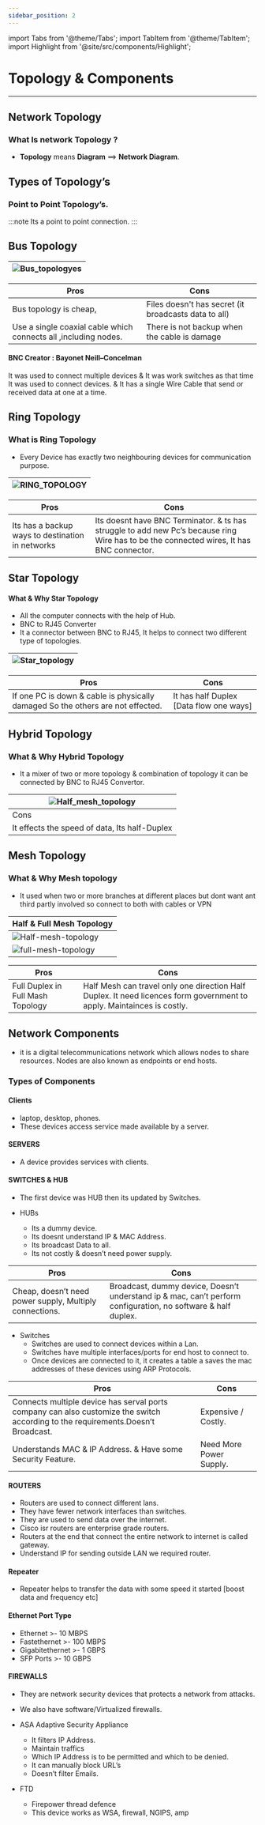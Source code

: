 ```yaml
---
sidebar_position: 2
---
```


import Tabs from '@theme/Tabs';
import TabItem from '@theme/TabItem';
import Highlight from '@site/src/components/Highlight';

#  Topology & Components

---

## **Network Topology** 

### **What Is network Topology ?** 

- **Topology** means **Diagram** ==>  **Network Diagram**.

## **Types of Topology’s** 

### **Point to Point Topology’s.**

:::note
Its a point to point connection.
:::


## **Bus Topology**

|![Bus_topologyes](./img/Network%20101%20Topolgy%20and%20%20components/bus_topology.png)|
|---|


|Pros|Cons|
|---|---|
|Bus topology is cheap,  |Files doesn't has secret (it broadcasts data to all)|
|Use a single coaxial cable which connects all ,including nodes.| There is not backup when the cable is damage |

#### **BNC Creator : Bayonet Neill–Concelman**
 
<Tabs>
  <TabItem value="BNC Connector" label="BNC Connector" default>
    It was used to connect multiple devices & It was work switches as that time
  </TabItem>
  <TabItem value="Coaxial Cable" label="Coaxial Cable">
    It was used to connect devices. & It has a single Wire Cable that send or received data at one at a time.
  </TabItem>
</Tabs>

## **Ring Topology**
### **What is Ring Topology**

- Every Device has exactly two neighbouring devices for communication purpose.

|![RING_TOPOLOGY](./img/Network%20101%20Topolgy%20and%20%20components/ring_topology.png)|
|---|

|Pros | Cons|
|---|---|
|Its has a backup ways to destination in networks |Its doesnt have BNC Terminator. & ts has struggle to add new Pc’s because ring Wire has to be the connected wires, It has BNC connector.|

## **Star Topology** 

#### **What & Why Star Topology**

- All the computer connects with the help of Hub.
- BNC to RJ45 Converter
- It a connector between BNC to RJ45, It helps to connect two different type of topologies.

|![Star_topology](./img/Network%20101%20Topolgy%20and%20%20components/Star_topology.png)|
|---|

|Pros | Cons |
|---|---|
| If one PC is down  & cable is physically damaged So the  others are not effected. | It has half Duplex [Data flow one ways]|



## **Hybrid Topology**

### **What & Why Hybrid Topology**

- It a mixer of two or more topology & combination of topology it can be connected by BNC to RJ45 Convertor.

|![Half_mesh_topology](./img/Network%20101%20Topolgy%20and%20%20components/Hydrid_topology.png)|
|---|
|Cons|
|It effects the speed of data, Its half-Duplex |



## **Mesh Topology**

### **What & Why Mesh topology** 

- It used when two or more branches at different places but dont want ant third partly involved so connect to both with cables or VPN 

|Half & Full Mesh Topology|
|---|
|![Half-mesh-topology](./img/Network%20101%20Topolgy%20and%20%20components/half_mesh_topology.png)|
|![full-mesh-topology](./img/Network%20101%20Topolgy%20and%20%20components/full_mesh_topoplogy.png)|


|Pros|Cons|
|---|---|
|Full Duplex in Full Mash Topology| Half Mesh can travel only one direction Half Duplex. It need licences form government to apply. Maintainces is costly.|

## **Network Components** 

- it is a digital telecommunications network which allows nodes to share resources. Nodes are also known as endpoints or end hosts.

### **Types of Components**

#### **Clients**

- laptop, desktop, phones.
- These devices access service made available by a server.

#### **SERVERS**
- A device provides services with clients.

#### **SWITCHES & HUB**

- The first device was HUB then its updated by Switches.

- HUBs
    -  Its a dummy device.
    - Its doesnt understand IP & MAC Address.
    - Its broadcast Data to all.
    - Its not costly & doesn’t need power supply.

|Pros|Cons|
|---|---|
|Cheap, doesn’t need power supply, Multiply connections.|Broadcast, dummy device, Doesn’t understand ip & mac, can’t perform configuration, no software & half duplex.|

- Switches
    - Switches are used to connect devices within a  Lan. 
    - Switches have multiple interfaces/ports for end host to connect to. 
    - Once devices are connected to it, it creates a table a saves the mac addresses of these devices using ARP Protocols.


|Pros|Cons|
|---|---|
|Connects multiple device has serval ports company can also customize the switch according to the requirements.Doesn’t Broadcast.|Expensive / Costly.|
|Understands MAC & IP Address.  & Have some Security Feature.| Need More Power Supply.|


#### **ROUTERS**

- Routers are used to connect different lans.
- They have fewer network interfaces than switches.
- They are used to send data over the internet.
- Cisco isr routers are enterprise grade routers.
- Routers at the end that connect the entire network to internet is called gateway.
- Understand IP for sending outside LAN we required router.

#### **Repeater**

- Repeater helps to transfer the data with some speed it started [boost data and frequency etc]

#### **Ethernet Port Type**

- Ethernet >- 10 MBPS
- Fastethernet >- 100 MBPS
- Gigabitethernet >- 1 GBPS
- SFP Ports >- 10 GBPS


#### **FIREWALLS**

- They are network security devices that protects a network from attacks.
- We also have software/Virtualized  firewalls.

- ASA Adaptive Security Appliance

    - It filters IP Address.
    - Maintain traffics
    - Which IP Address is to be permitted and which to be denied.
    - It can manually block URL’s
    - Doesn’t filter Emails.

- FTD
    - Firepower thread defence
    - This device works as WSA, firewall, NGIPS, amp
